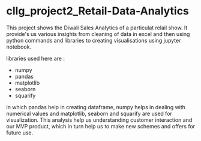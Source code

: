 # cllg_project2_Retail-Data-Analytics

This project shows the Diwali Sales Analytics of a particulat relail show.
It provide's us various insights from cleaning of data in excel and then using python commands and libraries to creating visualisations using jupyter notebook.

libraries used here are :
* numpy
* pandas 
* matplotlib
* seaborn
* squarify

in which pandas help in creating dataframe, numpy helps in dealing with numerical values and matplotlib, seaborn and squarify are used for visualization.
This analysis help us understanding customer interaction and our MVP product, which in turn help us to make new schemes and offers for future use.
